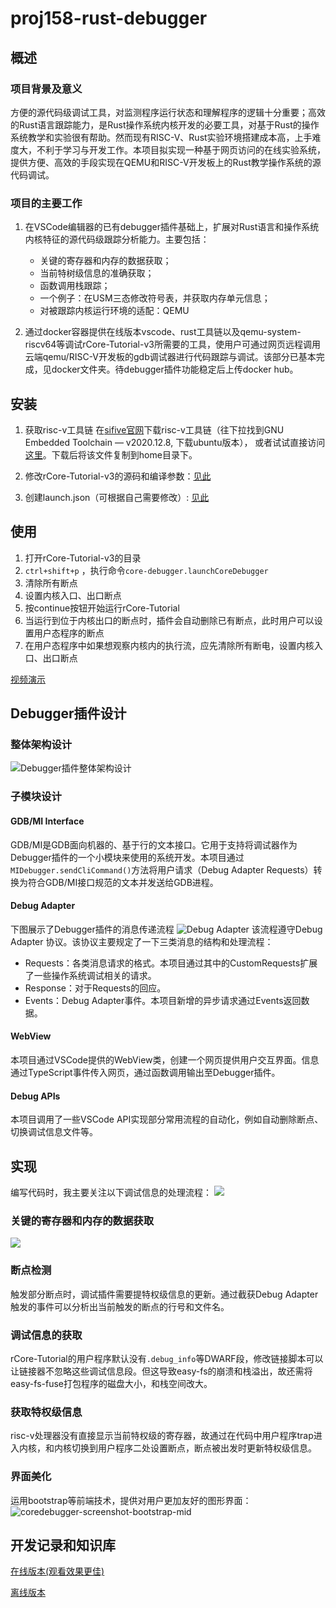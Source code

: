 # proj158-rust-debugger

## 概述

### 项目背景及意义

方便的源代码级调试工具，对监测程序运行状态和理解程序的逻辑十分重要；高效的Rust语言跟踪能力，是Rust操作系统内核开发的必要工具，对基于Rust的操作系统教学和实验很有帮助。然而现有RISC-V、Rust实验环境搭建成本高，上手难度大，不利于学习与开发工作。本项目拟实现一种基于网页访问的在线实验系统，提供方便、高效的手段实现在QEMU和RISC-V开发板上的Rust教学操作系统的源代码调试。

### 项目的主要工作

1. 在VSCode编辑器的已有debugger插件基础上，扩展对Rust语言和操作系统内核特征的源代码级跟踪分析能力。主要包括：
    - 关键的寄存器和内存的数据获取；
    - 当前特树级信息的准确获取；
    - 函数调用栈跟踪；
    - 一个例子：在USM三态修改符号表，并获取内存单元信息；
    - 对被跟踪内核运行环境的适配：QEMU

2. 通过docker容器提供在线版本vscode、rust工具链以及qemu-system-riscv64等调试rCore-Tutorial-v3所需要的工具，使用户可通过网页远程调用云端qemu/RISC-V开发板的gdb调试器进行代码跟踪与调试。该部分已基本完成，见docker文件夹。待debugger插件功能稳定后上传docker hub。

## 安装

1. 获取risc-v工具链
在[sifive官网](https://www.sifive.com/software)下载risc-v工具链（往下拉找到GNU Embedded Toolchain — v2020.12.8, 下载ubuntu版本），
或者试试直接访问
[这里](https://static.dev.sifive.com/dev-tools/riscv64-unknown-elf-gcc-8.3.0-2020.04.1-x86_64-linux-ubuntu14.tar.gz)。下载后将该文件复制到home目录下。

1. 修改rCore-Tutorial-v3的源码和编译参数：[见此](./docs/rCore-mod.md)

1. 创建launch.json（可根据自己需要修改）: [见此](./docs/launchjson.md)

## 使用

1. 打开rCore-Tutorial-v3的目录
2. `ctrl+shift+p` ，执行命令`core-debugger.launchCoreDebugger`
3. 清除所有断点
4. 设置内核入口、出口断点
5. 按continue按钮开始运行rCore-Tutorial
6. 当运行到位于内核出口的断点时，插件会自动删除已有断点，此时用户可以设置用户态程序的断点
7. 在用户态程序中如果想观察内核内的执行流，应先清除所有断电，设置内核入口、出口断点

[视频演示](./docs/imgs/pre.mp4)

## Debugger插件设计

### 整体架构设计

![Debugger插件整体架构设计](./docs/imgs/arch.png)

### 子模块设计

#### GDB/MI Interface

GDB/MI是GDB面向机器的、基于行的文本接口。它用于支持将调试器作为Debugger插件的一个小模块来使用的系统开发。本项目通过`MIDebugger.sendCliCommand()`方法将用户请求（Debug Adapter Requests）转换为符合GDB/MI接口规范的文本并发送给GDB进程。

#### Debug Adapter

下图展示了Debugger插件的消息传递流程
![Debug Adapter](./docs/imgs/DebugAdapter.png)
该流程遵守Debug Adapter 协议。该协议主要规定了一下三类消息的结构和处理流程：

- Requests：各类消息请求的格式。本项目通过其中的CustomRequests扩展了一些操作系统调试相关的请求。
- Response：对于Requests的回应。
- Events：Debug Adapter事件。本项目新增的异步请求通过Events返回数据。


#### WebView

本项目通过VSCode提供的WebView类，创建一个网页提供用户交互界面。信息通过TypeScript事件传入网页，通过函数调用输出至Debugger插件。

#### Debug APIs

本项目调用了一些VSCode API实现部分常用流程的自动化，例如自动删除断点、切换调试信息文件等。

## 实现

编写代码时，我主要关注以下调试信息的处理流程：
![](./docs/imgs/text.png)

### 关键的寄存器和内存的数据获取

![](./docs/imgs/messageFlow.png)

### 断点检测

触发部分断点时，调试插件需要提特权级信息的更新。通过截获Debug Adapter触发的事件可以分析出当前触发的断点的行号和文件名。

### 调试信息的获取

rCore-Tutorial的用户程序默认没有`.debug_info`等DWARF段，修改链接脚本可以让链接器不忽略这些调试信息段。但这导致easy-fs的崩溃和栈溢出，故还需将easy-fs-fuse打包程序的磁盘大小，和栈空间改大。

### 获取特权级信息

risc-v处理器没有直接显示当前特权级的寄存器，故通过在代码中用户程序trap进入内核，和内核切换到用户程序二处设置断点，断点被出发时更新特权级信息。

### 界面美化

运用bootstrap等前端技术，提供对用户更加友好的图形界面：
![coredebugger-screenshot-bootstrap-mid](./docs/imgs/coredebugger-screenshot-bootstrap-mid.png)

## 开发记录和知识库

[在线版本(观看效果更佳)](https://shimo.im/docs/hRQk6dXkxHp9pR3T)

[离线版本](./docs/%E5%BC%80%E5%8F%91%E8%AE%B0%E5%BD%95%E5%92%8C%E7%9F%A5%E8%AF%86%E5%BA%93.pdf)
